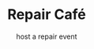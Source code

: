 ---
title: Repair Café
subtitle: host a repair event
thumbnail: assets/img/tools/workshop.jpg
link: https://wikifab.org/wiki/Repair_Cafe%27/
---